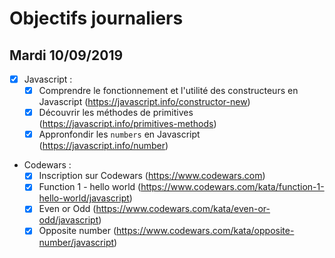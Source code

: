 # Objectifs journaliers

## Mardi 10/09/2019

- [x] Javascript :
  - [x] Comprendre le fonctionnement et l'utilité des constructeurs en Javascript (https://javascript.info/constructor-new)
  - [x] Découvrir les méthodes de primitives (https://javascript.info/primitives-methods)
  - [x] Appronfondir les `numbers` en Javascript (https://javascript.info/number)

* Codewars :
  - [x] Inscription sur Codewars (https://www.codewars.com)
  - [x] Function 1 - hello world (https://www.codewars.com/kata/function-1-hello-world/javascript)
  - [x] Even or Odd (https://www.codewars.com/kata/even-or-odd/javascript)
  - [x] Opposite number (https://www.codewars.com/kata/opposite-number/javascript)
